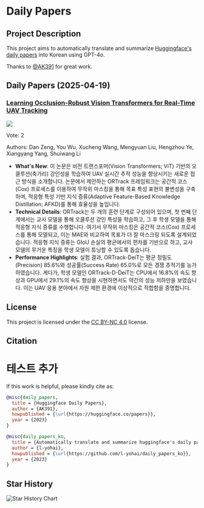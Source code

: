 # Daily Papers

## Project Description

This project aims to automatically translate and summarize [Huggingface's daily papers](https://huggingface.co/papers) into Korean using GPT-4o.

Thanks to [@AK391](https://github.com/AK391) for great work.

## Daily Papers (2025-04-19)

### [Learning Occlusion-Robust Vision Transformers for Real-Time UAV Tracking](https://arxiv.org/abs/2504.09228)

![](https://cdn-thumbnails.huggingface.co/social-thumbnails/papers/2504.09228.png)

Vote: 2

Authors: Dan Zeng, You Wu, Xucheng Wang, Mengyuan Liu, Hengzhou Ye, Xiangyang Yang, Shuiwang Li

- **What's New**: 이 논문은 비전 트랜스포머(Vision Transformers; ViT) 기반의 오클루션(축가리) 강인성을 학습하여 UAV 실시간 추적 성능을 향상시키는 새로운 접근 방식을 소개합니다. 논문에서 제안하는 ORTrack 프레임워크는 공간적 코스(Cox) 프로세스를 이용하여 무작위 마스킹을 통해 목표 특성 표현의 불변성을 구축하며, 적응형 특성 기반 지식 증류(Adaptive Feature-Based Knowledge Distillation; AFKD)를 통해 효율성을 높입니다.
- **Technical Details**: ORTrack는 두 개의 훈련 단계로 구성되어 있으며, 첫 번째 단계에서는 교사 모델을 통해 오클루션 강인 특성을 학습하고, 그 후 학생 모델을 통해 적응형 지식 증류를 수행합니다. 여기서 무작위 마스킹은 공간적 코스(Cox) 프로세스를 통해 모델되고, 이는 MAE와 비교하여 목표가 더 잘 마스크링 되도록 설계되었습니다. 적응형 지식 증류는 GIoU 손실의 평균에서의 편차를 기반으로 하고, 교사 모델의 무거운 특징을 학생 모델이 튜닝할 수 있도록 돕습니다.
- **Performance Highlights**: 실험 결과, ORTrack-DeiT는 평균 정밀도(Precision) 85.6%와 성공률(Success Rate) 65.0%로 모든 경쟁 추적기를 능가하였습니다. 게다가, 학생 모델인 ORTrack-D-DeiT는 CPU에서 16.8%의 속도 향상과 GPU에서 29.1%의 속도 향상을 시현하면서도 약간의 성능 저하만을 보였습니다. 이는 UAV 응용 분야에서 자원 제한 환경에 이상적으로 적합함을 증명합니다.

## License

This project is licensed under the [CC BY-NC 4.0](https://creativecommons.org/licenses/by-nc/4.0/deed.ko) license.

## Citation
# 테스트 추가
If this work is helpful, please kindly cite as:

```bibtex
@misc{daily_papers,
  title = {Huggingface Daily Papers},
  author = {AK391},
  howpublished = {\url{https://huggingface.co/papers}},
  year = {2023}
}

@misc{daily_papers_ko,
  title = {Automatically translate and summarize huggingface's daily papers into korean},
  author = {l-yohai},
  howpublished = {\url{https://github.com/l-yohai/daily_papers_ko}},
  year = {2023}
}
```

## Star History

![Star History Chart](https://api.star-history.com/svg?repos=l-yohai/daily_papers_ko&type=Date)
